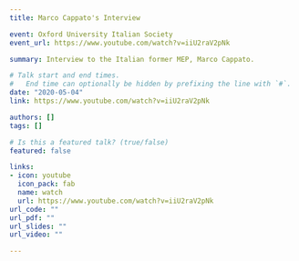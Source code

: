 ```yaml
---
title: Marco Cappato's Interview 

event: Oxford University Italian Society
event_url: https://www.youtube.com/watch?v=iiU2raV2pNk

summary: Interview to the Italian former MEP, Marco Cappato.

# Talk start and end times.
#   End time can optionally be hidden by prefixing the line with `#`.
date: "2020-05-04"
link: https://www.youtube.com/watch?v=iiU2raV2pNk

authors: []
tags: []

# Is this a featured talk? (true/false)
featured: false

links:
- icon: youtube
  icon_pack: fab
  name: watch
  url: https://www.youtube.com/watch?v=iiU2raV2pNk
url_code: ""
url_pdf: ""
url_slides: ""
url_video: ""

---
```

